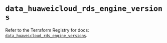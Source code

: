 # `data_huaweicloud_rds_engine_versions`

Refer to the Terraform Registry for docs: [`data_huaweicloud_rds_engine_versions`](https://registry.terraform.io/providers/huaweicloud/huaweicloud/1.71.1/docs/data-sources/rds_engine_versions).
